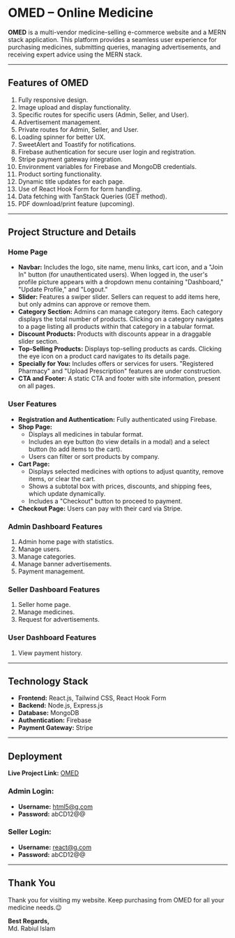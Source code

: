 # OMED – Online Medicine

**OMED** is a multi-vendor medicine-selling e-commerce website and a MERN stack application. This platform provides a seamless user experience for purchasing medicines, submitting queries, managing advertisements, and receiving expert advice using the MERN stack.

---

## Features of OMED

1. Fully responsive design.
2. Image upload and display functionality.
3. Specific routes for specific users (Admin, Seller, and User).
4. Advertisement management.
5. Private routes for Admin, Seller, and User.
6. Loading spinner for better UX.
7. SweetAlert and Toastify for notifications.
8. Firebase authentication for secure user login and registration.
9. Stripe payment gateway integration.
10. Environment variables for Firebase and MongoDB credentials.
11. Product sorting functionality.
12. Dynamic title updates for each page.
13. Use of React Hook Form for form handling.
14. Data fetching with TanStack Queries (GET method).
15. PDF download/print feature (upcoming).

---

## Project Structure and Details

### **Home Page**
- **Navbar:** Includes the logo, site name, menu links, cart icon, and a "Join In" button (for unauthenticated users). When logged in, the user's profile picture appears with a dropdown menu containing "Dashboard," "Update Profile," and "Logout."
- **Slider:** Features a swiper slider. Sellers can request to add items here, but only admins can approve or remove them.
- **Category Section:** Admins can manage category items. Each category displays the total number of products. Clicking on a category navigates to a page listing all products within that category in a tabular format.
- **Discount Products:** Products with discounts appear in a draggable slider section.
- **Top-Selling Products:** Displays top-selling products as cards. Clicking the eye icon on a product card navigates to its details page.
- **Specially for You:** Includes offers or services for users. "Registered Pharmacy" and "Upload Prescription" features are under construction.
- **CTA and Footer:** A static CTA and footer with site information, present on all pages.

### **User Features**
- **Registration and Authentication:** Fully authenticated using Firebase.
- **Shop Page:**
  - Displays all medicines in tabular format.
  - Includes an eye button (to view details in a modal) and a select button (to add items to the cart).
  - Users can filter or sort products by company.
- **Cart Page:**
  - Displays selected medicines with options to adjust quantity, remove items, or clear the cart.
  - Shows a subtotal box with prices, discounts, and shipping fees, which update dynamically.
  - Includes a "Checkout" button to proceed to payment.
- **Checkout Page:** Users can pay with their card via Stripe.

### **Admin Dashboard Features**
1. Admin home page with statistics.
2. Manage users.
3. Manage categories.
4. Manage banner advertisements.
5. Payment management.

### **Seller Dashboard Features**
1. Seller home page.
2. Manage medicines.
3. Request for advertisements.

### **User Dashboard Features**
1. View payment history.

---

## Technology Stack
- **Frontend:** React.js, Tailwind CSS, React Hook Form
- **Backend:** Node.js, Express.js
- **Database:** MongoDB
- **Authentication:** Firebase
- **Payment Gateway:** Stripe

---

## Deployment
**Live Project Link:** [OMED](https://omed-e7f28.web.app/)

### Admin Login:
- **Username:** html5@g.com
- **Password:** abCD12@@

### Seller Login:
- **Username:** react@g.com
- **Password:** abCD12@@

---

## Thank You
Thank you for visiting my website. Keep purchasing from OMED for all your medicine needs.😉

**Best Regards,**  
Md. Rabiul Islam

